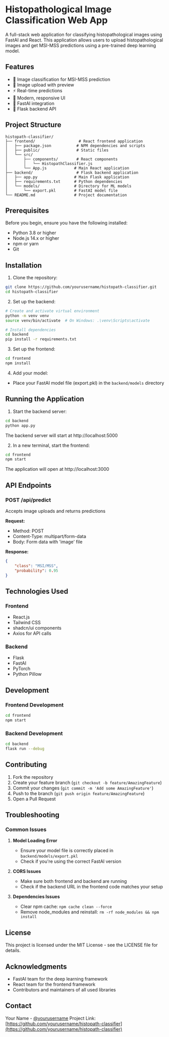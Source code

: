 # Histopathological Image Classification Web App

A full-stack web application for classifying histopathological images using FastAI and React. This application allows users to upload histopathological images and get MSI-MSS predictions using a pre-trained deep learning model.

## Features

- 🎯 Image classification for MSI-MSS prediction
- 📸 Image upload with preview
- ⚡ Real-time predictions
- 🎨 Modern, responsive UI
- 🔧 FastAI integration
- 🚀 Flask backend API

## Project Structure

```
histopath-classifier/
├── frontend/                   # React frontend application
│   ├── package.json           # NPM dependencies and scripts
│   ├── public/                # Static files
│   └── src/
│       ├── components/        # React components
│       │   └── HistopathClassifier.js
│       └── App.js            # Main React application
├── backend/                   # Flask backend application
│   ├── app.py                # Main Flask application
│   ├── requirements.txt      # Python dependencies
│   └── models/               # Directory for ML models
│       └── export.pkl        # FastAI model file
└── README.md                 # Project documentation
```

## Prerequisites

Before you begin, ensure you have the following installed:
- Python 3.8 or higher
- Node.js 14.x or higher
- npm or yarn
- Git

## Installation

1. Clone the repository:
```bash
git clone https://github.com/yourusername/histopath-classifier.git
cd histopath-classifier
```

2. Set up the backend:
```bash
# Create and activate virtual environment
python -m venv venv
source venv/bin/activate  # On Windows: .\venv\Scripts\activate

# Install dependencies
cd backend
pip install -r requirements.txt
```

3. Set up the frontend:
```bash
cd frontend
npm install
```

4. Add your model:
- Place your FastAI model file (export.pkl) in the `backend/models` directory

## Running the Application

1. Start the backend server:
```bash
cd backend
python app.py
```
The backend server will start at http://localhost:5000

2. In a new terminal, start the frontend:
```bash
cd frontend
npm start
```
The application will open at http://localhost:3000

## API Endpoints

### POST /api/predict
Accepts image uploads and returns predictions

**Request:**
- Method: POST
- Content-Type: multipart/form-data
- Body: Form data with 'image' file

**Response:**
```json
{
    "class": "MSI/MSS",
    "probability": 0.95
}
```

## Technologies Used

### Frontend
- React.js
- Tailwind CSS
- shadcn/ui components
- Axios for API calls

### Backend
- Flask
- FastAI
- PyTorch
- Python Pillow

## Development

### Frontend Development
```bash
cd frontend
npm start
```

### Backend Development
```bash
cd backend
flask run --debug
```

## Contributing

1. Fork the repository
2. Create your feature branch (`git checkout -b feature/AmazingFeature`)
3. Commit your changes (`git commit -m 'Add some AmazingFeature'`)
4. Push to the branch (`git push origin feature/AmazingFeature`)
5. Open a Pull Request

## Troubleshooting

### Common Issues

1. **Model Loading Error**
   - Ensure your model file is correctly placed in `backend/models/export.pkl`
   - Check if you're using the correct FastAI version

2. **CORS Issues**
   - Make sure both frontend and backend are running
   - Check if the backend URL in the frontend code matches your setup

3. **Dependencies Issues**
   - Clear npm cache: `npm cache clean --force`
   - Remove node_modules and reinstall: `rm -rf node_modules && npm install`

## License

This project is licensed under the MIT License - see the LICENSE file for details.

## Acknowledgments

- FastAI team for the deep learning framework
- React team for the frontend framework
- Contributors and maintainers of all used libraries

## Contact

Your Name - [@yourusername](https://twitter.com/yourusername)
Project Link: [https://github.com/yourusername/histopath-classifier](https://github.com/yourusername/histopath-classifier)